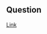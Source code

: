 ## Question
[Link](https://leetcode.com/problems/find-first-and-last-position-of-element-in-sorted-array/description/)